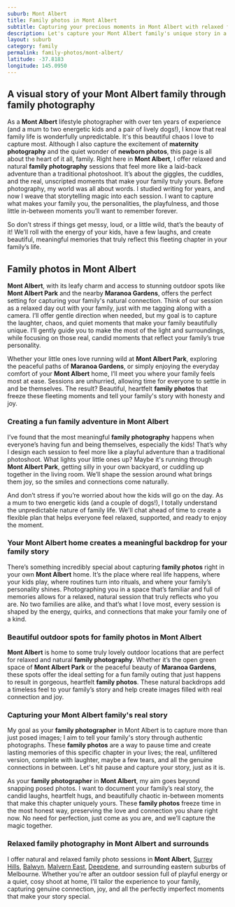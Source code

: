 ```yaml
---
suburb: Mont Albert
title: Family photos in Mont Albert
subtitle: Capturing your precious moments in Mont Albert with relaxed family photos
description: Let's capture your Mont Albert family's unique story in a natural and heartfelt way, either in your home or at one of Mont Albert's beautiful locations.
layout: suburb
category: family
permalink: family-photos/mont-albert/
latitude: -37.8183
longitude: 145.0950
---
```


## A visual story of your Mont Albert family through family photography

As a **Mont Albert** lifestyle photographer with over ten years of experience (and a mum to two energetic kids and a pair of lively dogs!), I know that real family life is wonderfully unpredictable. It's this beautiful chaos I love to capture most.
Although I also capture the excitement of **maternity photography** and the quiet wonder of **newborn photos**, this page is all about the heart of it all, family. Right here in **Mont Albert**, I offer relaxed and natural **family photography** sessions that feel more like a laid-back adventure than a traditional photoshoot. It’s about the giggles, the cuddles, and the real, unscripted moments that make your family truly yours.
Before photography, my world was all about words. I studied writing for years, and now I weave that storytelling magic into each session. I want to capture what makes your family you, the personalities, the playfulness, and those little in-between moments you’ll want to remember forever.

So don’t stress if things get messy, loud, or a little wild, that’s the beauty of it! We’ll roll with the energy of your kids, have a few laughs, and create beautiful, meaningful memories that truly reflect this fleeting chapter in your family’s life.

## Family photos in Mont Albert

**Mont Albert**, with its leafy charm and access to stunning outdoor spots like **Mont Albert Park** and the nearby **Maranoa Gardens**, offers the perfect setting for capturing your family's natural connection. Think of our session as a relaxed day out with your family, just with me tagging along with a camera. I’ll offer gentle direction when needed, but my goal is to capture the laughter, chaos, and quiet moments that make your family beautifully unique.
I’ll gently guide you to make the most of the light and surroundings, while focusing on those real, candid moments that reflect your family’s true personality.

Whether your little ones love running wild at **Mont Albert Park**, exploring the peaceful paths of **Maranoa Gardens**, or simply enjoying the everyday comfort of your **Mont Albert** home, I’ll meet you where your family feels most at ease. Sessions are unhurried, allowing time for everyone to settle in and be themselves. The result? Beautiful, heartfelt **family photos** that freeze these fleeting moments and tell your family's story with honesty and joy.

### Creating a fun family adventure in Mont Albert

I’ve found that the most meaningful **family photography** happens when everyone’s having fun and being themselves, especially the kids! That’s why I design each session to feel more like a playful adventure than a traditional photoshoot. What lights your little ones up? Maybe it's running through **Mont Albert Park**, getting silly in your own backyard, or cuddling up together in the living room. We’ll shape the session around what brings them joy, so the smiles and connections come naturally.

And don’t stress if you’re worried about how the kids will go on the day. As a mum to two energetic kids (and a couple of dogs!), I totally understand the unpredictable nature of family life. We'll chat ahead of time to create a flexible plan that helps everyone feel relaxed, supported, and ready to enjoy the moment.

### Your Mont Albert home creates a meaningful backdrop for your family story

There’s something incredibly special about capturing **family photos** right in your own **Mont Albert** home. It’s the place where real life happens, where your kids play, where routines turn into rituals, and where your family’s personality shines. Photographing you in a space that’s familiar and full of memories allows for a relaxed, natural session that truly reflects who you are. No two families are alike, and that’s what I love most, every session is shaped by the energy, quirks, and connections that make your family one of a kind.

### Beautiful outdoor spots for family photos in Mont Albert

**Mont Albert** is home to some truly lovely outdoor locations that are perfect for relaxed and natural **family photography**. Whether it’s the open green space of **Mont Albert Park** or the peaceful beauty of **Maranoa Gardens**, these spots offer the ideal setting for a fun family outing that just happens to result in gorgeous, heartfelt **family photos**. These natural backdrops add a timeless feel to your family’s story and help create images filled with real connection and joy.

### Capturing your Mont Albert family's real story

My goal as your **family photographer** in Mont Albert is to capture more than just posed images; I aim to tell your family's story through authentic photographs. These **family photos** are a way to pause time and create lasting memories of this specific chapter in your lives; the real, unfiltered version, complete with laughter, maybe a few tears, and all the genuine connections in between. Let's hit pause and capture your story, just as it is.

As your **family photographer** in **Mont Albert**, my aim goes beyond snapping posed photos. I want to document your family’s real story, the candid laughs, heartfelt hugs, and beautifully chaotic in-between moments that make this chapter uniquely yours. These **family photos** freeze time in the most honest way, preserving the love and connection you share right now. No need for perfection, just come as you are, and we’ll capture the magic together.

### Relaxed family photography in Mont Albert and surrounds

I offer natural and relaxed family photo sessions in **Mont Albert**, [Surrey Hills](/family-photos/surrey-hills/), [Balwyn](/family-photos/balwyn/), [Malvern East](/family-photos/malvern-east/), [Deepdene](/family-photos/deepdene/), and surrounding eastern suburbs of Melbourne. Whether you're after an outdoor session full of playful energy or a quiet, cosy shoot at home, I’ll tailor the experience to your family, capturing genuine connection, joy, and all the perfectly imperfect moments that make your story special.